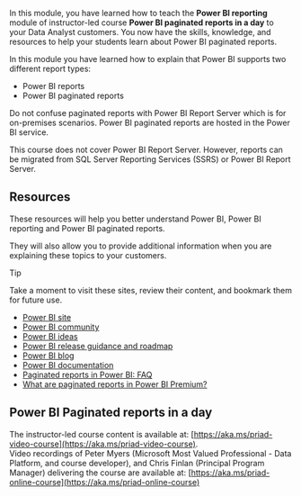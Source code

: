 In this module, you have learned how to teach the **Power BI reporting** module of instructor-led course **Power BI paginated reports in a day** to your Data Analyst customers.
You now have the skills, knowledge, and resources to help your students learn about Power BI paginated reports.



In this module you have learned how to explain that Power BI supports two different report types:
- Power BI reports
- Power BI paginated reports

Do not confuse paginated reports with Power BI Report Server which is for on-premises scenarios.  Power BI paginated reports are hosted in the Power BI service.

This course does not cover Power BI Report Server. However, reports can be migrated from SQL Server Reporting Services (SSRS) or Power BI Report Server.

## Resources

These resources will help you better understand Power BI, Power BI reporting and Power BI paginated reports.

They will also allow you to provide additional information when you are explaining these topics to your customers. 

> [!TIP]
> Take a moment to visit these sites, review their content, and bookmark them for future use.

- [Power BI site](http://powerbi.com)
- [Power BI community](http://community.powerbi.com/)
- [Power BI ideas](http://ideas.powerbi.com/)
- [Power BI release guidance and roadmap](https://dynamics.microsoft.com/roadmap/overview/)
- [Power BI blog](https://blog.powerbi.com/)
- [Power BI documentation](https://docs.microsoft.com/power-bi/)
- [Paginated reports in Power BI: FAQ](https://docs.microsoft.com/power-bi/paginated-reports-faq)
- [What are paginated reports in Power BI Premium?](https://docs.microsoft.com/power-bi/paginated-reports-report-builder-power-bi)

## Power BI Paginated reports in a day
The instructor-led course content is available at: [https://aka.ms/priad-video-course](https://aka.ms/priad-video-course).  
Video recordings of Peter Myers (Microsoft Most Valued Professional - Data Platform, and course developer), and Chris Finlan (Principal Program Manager) delivering the course are available at: [https://aka.ms/priad-online-course](https://aka.ms/priad-online-course)
